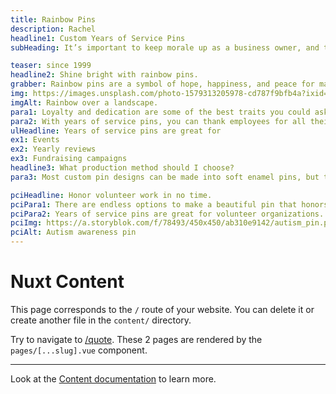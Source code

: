 ```yaml
---
title: Rainbow Pins
description: Rachel
headline1: Custom Years of Service Pins
subHeading: It’s important to keep morale up as a business owner, and there’s no better way to do that than by acknowledging and celebrating those who have worked tirelessly.

teaser: since 1999
headline2: Shine bright with rainbow pins.
grabber: Rainbow pins are a symbol of hope, happiness, and peace for many people. Turn that symbol into a lapel pin today.
img: https://images.unsplash.com/photo-1579313205978-cd787f9bfb4a?ixid=MXwxMjA3fDB8MHxwaG90by1wYWdlfHx8fGVufDB8fHw%3D&ixlib=rb-1.2.1&auto=format&fit=crop&crop=focalpoint&fp-x=.565&fp-y=.55&w=1184&h=1376&q=80
imgAlt: Rainbow over a landscape.
para1: Loyalty and dedication are some of the best traits you could ask for in an employee - and these qualities deserve to be rewarded.
para2: With years of service pins, you can thank employees for all their hard work and long hours. It’s important to keep morale up as a business owner, and there’s no better way to do that than by acknowledging and celebrating those who have worked tirelessly. 
ulHeadline: Years of service pins are great for
ex1: Events
ex2: Yearly reviews
ex3: Fundraising campaigns
headline3: What production method should I choose?
para3: Most custom pin designs can be made into soft enamel pins, but this process often works best with designs that have minimal lines and clearly defined areas of color. These details are important because the colored areas sit slightly recessed, below the metal separations. If you’re not sure which type of pin to choose, don’t worry! Just ask, and we can provide suggestions from our experienced team.

pciHeadline: Honor volunteer work in no time.
pciPara1: There are endless options to make a beautiful pin that honors employees. Gold, bronze, or silver plating options assure you’ll have the highest quality and classiest award.
pciPara2: Years of service pins are great for volunteer organizations. Keep your volunteers happy by making them feel appreciated. A high quality, beautiful custom pin is the perfect way to honor them for all the work they do. They not only make a classy and honorable gift, they provide people something to commemorate their hard work when they look back at their career. 
pciImg: https://a.storyblok.com/f/78493/450x450/ab310e9142/autism_pin.png
pciAlt: Autism awareness pin
---
```


# Nuxt Content

This page corresponds to the `/` route of your website. You can delete it or create another file in the `content/` directory.

Try to navigate to [/quote](/quote). These 2 pages are rendered by the `pages/[...slug].vue` component.

---

Look at the [Content documentation](https://content.nuxtjs.org/) to learn more.
